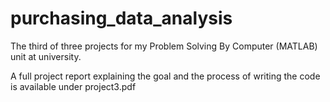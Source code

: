 # purchasing_data_analysis
The third of three projects for my Problem Solving By Computer (MATLAB) unit at university.

A full project report explaining the goal and the process of writing the code is available under project3.pdf
